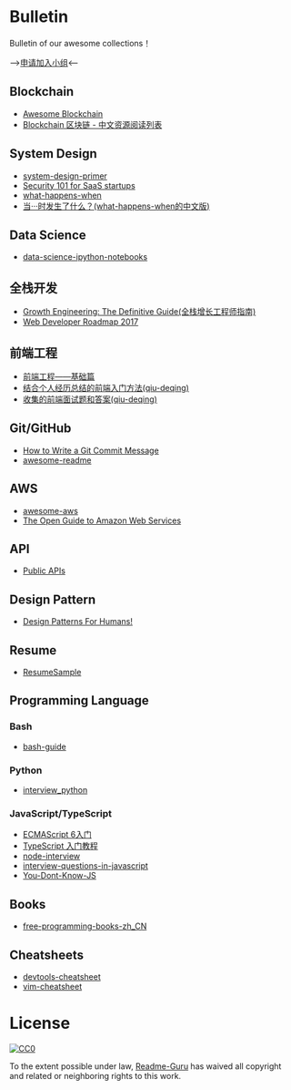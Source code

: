 # Bulletin
Bulletin of our awesome collections！

-->[申请加入小组](https://github.com/Readme-Guru/Bulletin/issues/2)<--

## Blockchain
- [Awesome Blockchain](https://github.com/chaozh/awesome-blockchain-cn)
- [Blockchain 区块链 - 中文资源阅读列表](https://github.com/LiuBoyu/blockchain)

## System Design
- [system-design-primer](https://github.com/donnemartin/system-design-primer)
- [Security 101 for SaaS startups](https://github.com/forter/security-101-for-saas-startups)
- [what-happens-when](https://github.com/alex/what-happens-when)
- [当···时发生了什么？(what-happens-when的中文版)](https://github.com/skyline75489/what-happens-when-zh_CN)

## Data Science
- [data-science-ipython-notebooks](https://github.com/donnemartin/data-science-ipython-notebooks)

## 全栈开发
- [Growth Engineering: The Definitive Guide(全栈增长工程师指南)](https://github.com/phodal/growth-ebook)
- [Web Developer Roadmap 2017](https://github.com/kamranahmedse/developer-roadmap)

## 前端工程
- [前端工程——基础篇](https://github.com/fouber/blog/issues/10)
- [结合个人经历总结的前端入门方法(qiu-deqing)](https://github.com/qiu-deqing/FE-learning)
- [收集的前端面试题和答案(qiu-deqing)](https://github.com/qiu-deqing/FE-interview)

## Git/GitHub
- [How to Write a Git Commit Message](https://chris.beams.io/posts/git-commit/)
- [awesome-readme](https://github.com/matiassingers/awesome-readme)

## AWS
- [awesome-aws](https://github.com/donnemartin/awesome-aws)
- [The Open Guide to Amazon Web Services](https://github.com/open-guides/og-aws)

## API
- [Public APIs](https://github.com/toddmotto/public-apis)

## Design Pattern
- [Design Patterns For Humans!](https://github.com/kamranahmedse/design-patterns-for-humans)

## Resume
- [ResumeSample](https://github.com/geekcompany/ResumeSample)

## Programming Language
### Bash
- [bash-guide](https://github.com/Idnan/bash-guide)
### Python
- [interview_python](https://github.com/Readme-Guru/interview_python)
### JavaScript/TypeScript
- [ECMAScript 6入门](https://github.com/ruanyf/es6tutorial)
- [TypeScript 入门教程](https://github.com/xcatliu/typescript-tutorial)
- [node-interview](https://github.com/ElemeFE/node-interview)
- [interview-questions-in-javascript](https://github.com/kennymkchan/interview-questions-in-javascript)
- [You-Dont-Know-JS](https://github.com/getify/You-Dont-Know-JS)

## Books
- [free-programming-books-zh_CN](https://github.com/justjavac/free-programming-books-zh_CN)

## Cheatsheets
- [devtools-cheatsheet](https://github.com/jaredwilli/devtools-cheatsheet)
- [vim-cheatsheet](https://github.com/hackjutsu/vim-cheatsheet)

# License

[![CC0](http://i.creativecommons.org/p/zero/1.0/88x31.png)](http://creativecommons.org/publicdomain/zero/1.0/)

To the extent possible under law, [Readme-Guru](https://github.com/Readme-Guru) has waived all copyright and related or neighboring rights to this work.
